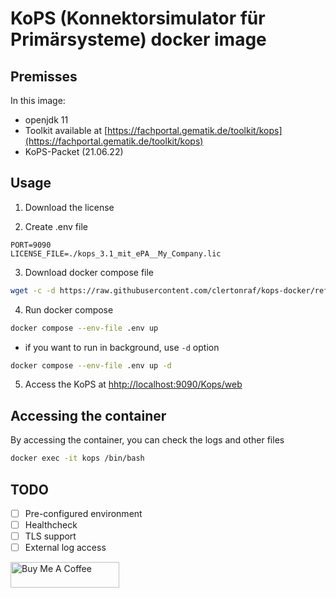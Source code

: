 # KoPS (Konnektorsimulator für Primärsysteme) docker image

## Premisses

In this image:

- openjdk 11
- Toolkit available at [https://fachportal.gematik.de/toolkit/kops](https://fachportal.gematik.de/toolkit/kops)
- KoPS-Packet (21.06.22)

## Usage

1. Download the license

2. Create .env file

```
PORT=9090
LICENSE_FILE=./kops_3.1_mit_ePA__My_Company.lic
```

3. Download docker compose file

```bash
wget -c -d https://raw.githubusercontent.com/clertonraf/kops-docker/refs/heads/master/docker-compose.yml
```

4. Run docker compose

```bash
docker compose --env-file .env up
```

- if you want to run in background, use `-d` option

```bash
docker compose --env-file .env up -d
```

5. Access the KoPS at [hhtp://localhost:9090/Kops/web](http://localhost:9090/KoPS/web)

## Accessing the container

By accessing the container, you can check the logs and other files

```bash
docker exec -it kops /bin/bash
```

## TODO

- [ ] Pre-configured environment
- [ ] Healthcheck
- [ ] TLS support
- [ ] External log access

<a href="https://www.buymeacoffee.com/clertonraf" target="_blank"><img src="https://cdn.buymeacoffee.com/buttons/default-orange.png" alt="Buy Me A Coffee" height="41" width="174"></a>
